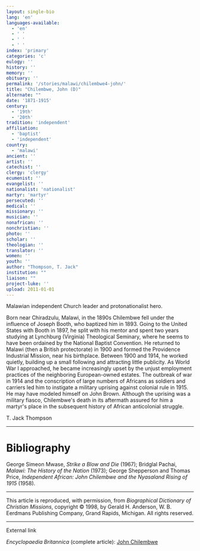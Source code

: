 ```yaml
---
layout: single-bio
lang: 'en'
languages-available:
  - 'en'
  - ' '
  - ' '
  - ' '
index: 'primary'
categories: 'c'
eulogy: ''
history: ''
memory: ''
obituary: ''
permalink: '/stories/malawi/chilembwe4-john/'
title: "Chilembwe, John (D)"
alternate: ""
date: '1871-1915'
century:
  - '19th'
  - '20th'
tradition: 'independent'
affiliation:
  - 'baptist'
  - 'independent'
country:
  - 'malawi'
ancient: ''
artist: ''
catechist: ''
clergy: 'clergy'
ecumenist: ''
evangelist: ''
nationalist: 'nationalist'
martyr: 'martyr'
persecuted: ''
medical: ''
missionary: ''
musician: ''
nonafrican: ''
nonchristian: ''
photo: ''
scholar: ''
theologian: ''
translator: ''
women: ''
youth: ''
author: "Thompson, T. Jack"
institution: ""
liaison: ""
project-luke: ''
upload: 2011-01-01
---
```




Malawian independent Church leader and protonationalist hero.

Born near Chiradzulu, Malawi, in the 1890s Chilembwe fell under the influence of Joseph Booth, who baptized him in 1893. Going to the United States with Booth in 1897, he split with his mentor and spent two years studying at Lynchburg (Virginia) Theological Seminary, where he seems to have been ordained by the National Baptist Convention. He returned to Malawi (then a British protectorate) in 1900 and formed the Providence Industrial Mission, near his birthplace. Between 1900 and 1914, he worked quietly, building up a small following and attracting little publicity. As World War I approached, he became increasingly upset by the unjust employment practices of the neighboring European-owned estates. The outbreak of war in 1914 and the conscription of large numbers of Africans as soldiers and carriers led him to instigate a military uprising against colonial rule in 1915. He may have modeled himself on John Brown. Although the uprising was a military fiasco, Chilembwe's death in its aftermath assured for him a martyr's place in the subsequent history of African anticolonial struggle.

T. Jack Thompson

---

# Bibliography

George Simeon Mwase, *Strike a Blow and Die* (1967); Bridglal Pachai, *Malawi: The History of the Nation* (1973); George Shepperson and Thomas Price, *Independent African:  John Chilembwe and the Nyasaland Rising of 1915* (1958).

---

This article is reproduced, with permission, from *Biographical Dictionary of Christian Missions*,   copyright &copy; 1998, by Gerald H. Anderson, W. B. Eerdmans Publishing Company, Grand Rapids, Michigan.  All rights reserved.

---

External link

*Encyclopaedia Britannica*  (complete article):  [ John Chilembwe](http://www.britannica.com/eb/article-9024083/John-Chilembwe)
